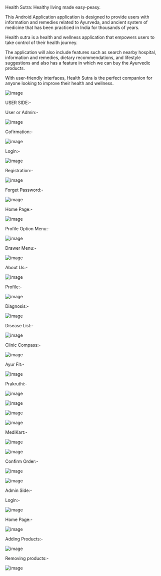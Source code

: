 Health Sutra: Healthy living made easy-peasy.


This Android Application application is designed to provide users with information and remedies related to Ayurveda, and ancient system of medicine that has been practiced in India for thousands of years. 

Health sutra is a  health and wellness application that empowers users to take control of their health journey. 

The application will also include features such as search nearby hospital, information and remedies, dietary recommendations, and lifestyle suggestions and also has a feature in which we can buy the Ayurvedic products.

With user-friendly interfaces, Health Sutra is the perfect companion for anyone looking to improve their health and wellness.

![image](https://github.com/ManaswiniJM/Health-Sutra/assets/157780109/5338d287-c0ba-431d-b45c-9f0b831f8bd5)

USER SIDE:-

User or Admin:-

![image](https://github.com/ManaswiniJM/Health-Sutra/assets/157780109/70e08902-4f18-4fa2-82e3-aee8291e7d7a)

Cofirmation:-

![image](https://github.com/ManaswiniJM/Health-Sutra/assets/157780109/5d814813-9bf2-43e6-870a-121226df151e)

Login:-

![image](https://github.com/ManaswiniJM/Health-Sutra/assets/157780109/514ee1a7-393a-4636-a005-7203e032bb76)

Registration:-

![image](https://github.com/ManaswiniJM/Health-Sutra/assets/157780109/519e8775-6c4c-4130-b308-3a189d43b292)

Forget Password:-

![image](https://github.com/ManaswiniJM/Health-Sutra/assets/157780109/97dbef3a-b534-4294-b3b7-521413ccf14e)

Home Page:-

![image](https://github.com/ManaswiniJM/Health-Sutra/assets/157780109/df441799-8f39-4ae0-8897-120d9bf1628e)

Profile Option Menu:-

![image](https://github.com/ManaswiniJM/Health-Sutra/assets/157780109/32632637-f4c5-40a2-a3dd-36bdeb88acfd)

Drawer Menu:-

![image](https://github.com/ManaswiniJM/Health-Sutra/assets/157780109/eb547928-016f-40ee-b9e0-d5ee61d7b7a6)

About Us:-

![image](https://github.com/ManaswiniJM/Health-Sutra/assets/157780109/6a48672a-601c-4c1e-82cf-cfe12f1ec3e6)

Profile:-

![image](https://github.com/ManaswiniJM/Health-Sutra/assets/157780109/bd76b612-866d-4120-910c-c0e1a5053629)

Diagnosis:-

![image](https://github.com/ManaswiniJM/Health-Sutra/assets/157780109/6e8b6cca-fefa-4d4a-9c2e-f88baa333d18)

Disease List:-

![image](https://github.com/ManaswiniJM/Health-Sutra/assets/157780109/e63a4e05-a5b1-4b1e-a794-5751aee988b5)

Clinic Compass:-

![image](https://github.com/ManaswiniJM/Health-Sutra/assets/157780109/d23fee35-44f4-4aea-bd61-4908cf0f9a63)

Ayur Fit:-

![image](https://github.com/ManaswiniJM/Health-Sutra/assets/157780109/01398908-aad5-42b4-a8cf-31553fa90d4c)

Prakruthi:-

![image](https://github.com/ManaswiniJM/Health-Sutra/assets/157780109/35422aa3-614b-4c5a-b5e4-6ceb3eebde1d)

![image](https://github.com/ManaswiniJM/Health-Sutra/assets/157780109/a96b48bb-55aa-4b0e-8477-62f70295146c)

![image](https://github.com/ManaswiniJM/Health-Sutra/assets/157780109/b05c6387-2982-4453-8c45-06cdea9286b3)

![image](https://github.com/ManaswiniJM/Health-Sutra/assets/157780109/def2dd1c-f10e-43e7-9e3b-31bdb6889508)

MediKart:-

![image](https://github.com/ManaswiniJM/Health-Sutra/assets/157780109/678e5f57-e032-4638-b8c0-f0937688ef9e)

![image](https://github.com/ManaswiniJM/Health-Sutra/assets/157780109/f0afcf6d-6db8-4d4a-86df-a386a1fdd58c)

Confirm Order:-

![image](https://github.com/ManaswiniJM/Health-Sutra/assets/157780109/630f651f-bd34-477d-80aa-f772dfcb2e51)

![image](https://github.com/ManaswiniJM/Health-Sutra/assets/157780109/7be1ea57-bc6d-4ea1-b600-84b55f230c25)

Admin Side:-

Login:-

![image](https://github.com/ManaswiniJM/Health-Sutra/assets/157780109/a682cb4b-5c10-478e-9ea0-c4cc05dd94c7)

Home Page:-

![image](https://github.com/ManaswiniJM/Health-Sutra/assets/157780109/6999301a-8df4-4f56-b8b1-616f40289065)

Adding Products:-

![image](https://github.com/ManaswiniJM/Health-Sutra/assets/157780109/adc2a5a1-5b4f-46df-ba40-9899316eb116)

Removing products:-

![image](https://github.com/ManaswiniJM/Health-Sutra/assets/157780109/71b0037d-4c93-4390-bb47-56827026db12)
